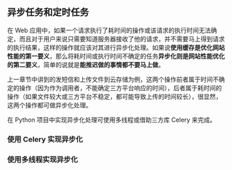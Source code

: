 ## 异步任务和定时任务

在 Web 应用中，如果一个请求执行了耗时间的操作或该请求的执行时间无法确定，而且对于用户来说只需要知道服务器接收了他的请求，并不需要马上得到请求的执行结果，这样的操作就应该对其进行异步化处理。如果说**使用缓存是优化网站性能的第一要义**，那么将耗时间或执行时间不确定的任务**异步化则是网站性能优化的第二要义**，简单的说就是**能推迟做的事情都不要马上做**。

上一章节中讲到的发短信和上传文件到云存储为例，这两个操作前者属于时间不确定的操作（因为作为调用者，不能确定三方平台响应的时间），后者属于耗时间的操作（如果文件较大或三方平台不稳定，都可能导致上传的时间较长），很显然，这两个操作都可做异步化处理。

在 Python 项目中实现异步化处理可使用多线程或借助三方库 Celery 来完成。

### 使用 Celery 实现异步化

### 使用多线程实现异步化
